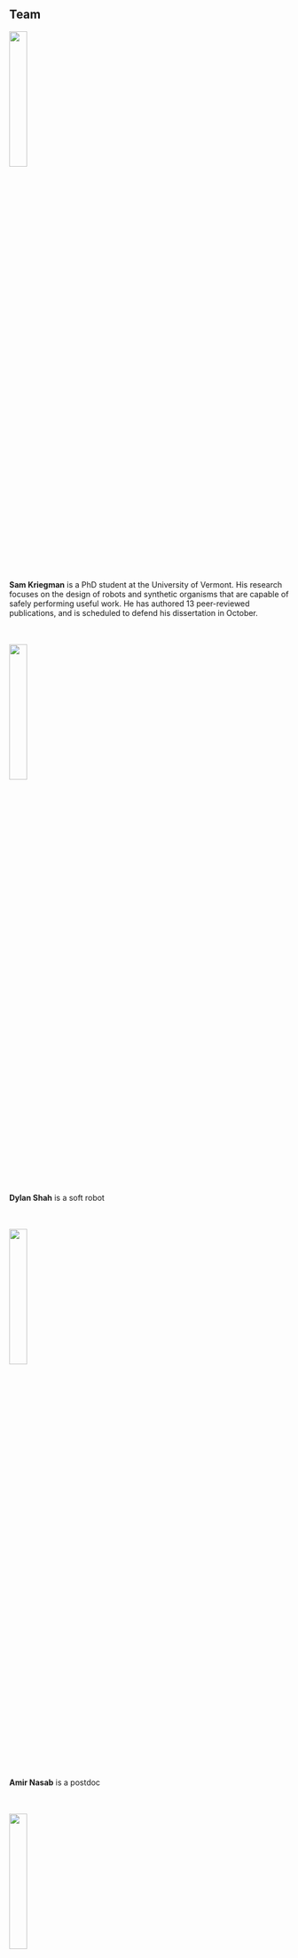 ## Team


<img src="https://cdorgs.github.io/img/sam.jpg" width="25%">

**Sam Kriegman** is a PhD student at the University of Vermont. His research focuses on the design of robots and synthetic organisms that are capable of safely performing useful work. He has authored 13 peer-reviewed publications, and is scheduled to defend his dissertation in October.
<br><br><br>


<img src="https://cdorgs.github.io/img/blank_profile.jpg" width="25%">

**Dylan Shah** is a soft robot
<br><br><br>


<img src="https://cdorgs.github.io/img/blank_profile.jpg" width="25%">

**Amir Nasab** is a postdoc
<br><br><br>


<img src="https://cdorgs.github.io/img/blank_profile.jpg" width="25%">

**Steph Walker** is a postdoc
<br><br><br>



<img src="https://cdorgs.github.io/img/mike.jpg" width="40%">

**Michael Levin** is the Vannevar Bush Professor of Biology at Tufts University, and the director of the [Allen Discovery Center at Tufts](https://allencenter.tufts.edu/). His work uses developmental biophysics, cognitive science, and computational modeling approaches to understand tissue plasticity, especially focused on bioelectrical information processing in non-neural cell networks. Working at the intersection of regenerative biology and basal cognition, his group seeks to develop new applications in birth defects, regeneration, cancer, and synthetic morphology by learning how cell collectives make morphological decisions and cracking that code to motivate them toward desired anatomical outcomes.
<br><br><br>

<img src="https://cdorgs.github.io/img/josh.jpg" width="25%">

**Josh Bongard** is the Veinott Professor of Computer Science at the University of Vermont and the director of the [Morphology, Evolution & Cognition Laboratory](https://www.meclab.org/). His work involves computational approaches to the automated design and manufacture of soft-, evolved-, and crowdsourced robots, as well as living systems. A PECASE, TR35, and Microsoft New Faculty Fellow award recipient, he has received funding from NSF, NASA, DARPA, the U.S. Army Research Office and the Sloan Foundation. He has authored 34 and 76 peer-reviewed journal and conference publications respectively, and is the author of the book How The Body Shapes the Way We Think. He runs an evolutionary robotics MOOC through [reddit.com](https://www.reddit.com/r/ludobots/wiki/index#welcome) and a robotics outreach program, Twitch Plays Robotics.


<img src="https://cdorgs.github.io/img/blank_profile.jpg" width="25%">

**Rebecca Kramer-Bottiglio** is the boss.
<br><br><br>

